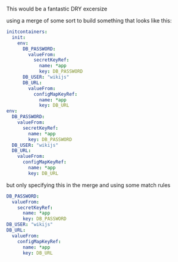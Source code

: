 This would be a fantastic DRY excersize

using a merge of some sort to build something that looks like this:

```yaml
initcontainers:
  init:
    env:
      DB_PASSWORD:
        valueFrom:
          secretKeyRef:
            name: *app
            key: DB_PASSWORD
      DB_USER: "wikijs"
      DB_URL:
        valueFrom:
          configMapKeyRef:
            name: *app
            key: DB_URL
env:
  DB_PASSWORD:
    valueFrom:
      secretKeyRef:
        name: *app
        key: DB_PASSWORD
  DB_USER: "wikijs"
  DB_URL:
    valueFrom:
      configMapKeyRef:
        name: *app
        key: DB_URL
```

but only specifying this in the merge and using some match rules

```yaml
DB_PASSWORD:
  valueFrom:
    secretKeyRef:
      name: *app
      key: DB_PASSWORD
DB_USER: "wikijs"
DB_URL:
  valueFrom:
    configMapKeyRef:
      name: *app
      key: DB_URL
```
